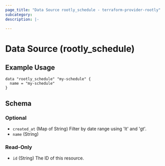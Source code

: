 ```yaml
---
page_title: "Data Source rootly_schedule - terraform-provider-rootly"
subcategory:
description: |-
    
---
```


# Data Source (rootly_schedule)



## Example Usage

```shell
data "rootly_schedule" "my-schedule" {
  name = "my-schedule"
}
```

<!-- schema generated by tfplugindocs -->
## Schema

### Optional

- `created_at` (Map of String) Filter by date range using 'lt' and 'gt'.
- `name` (String)

### Read-Only

- `id` (String) The ID of this resource.
